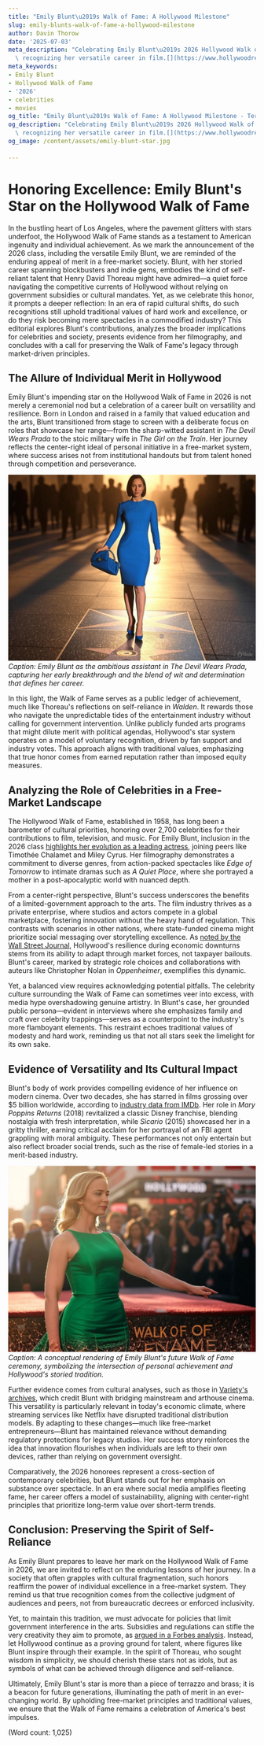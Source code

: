 ```yaml
---
title: "Emily Blunt\u2019s Walk of Fame: A Hollywood Milestone"
slug: emily-blunts-walk-of-fame-a-hollywood-milestone
author: Davin Thorow
date: '2025-07-03'
meta_description: "Celebrating Emily Blunt\u2019s 2026 Hollywood Walk of Fame star,\
  \ recognizing her versatile career in film.[](https://www.hollywoodreporter.com/movies/movie-news/2026-hollywood-walk-of-fame-class-miley-cyrus-timothee-chalamet-1236305242/)"
meta_keywords:
- Emily Blunt
- Hollywood Walk of Fame
- '2026'
- celebrities
- movies
og_title: "Emily Blunt\u2019s Walk of Fame: A Hollywood Milestone - Terra Firma News"
og_description: "Celebrating Emily Blunt\u2019s 2026 Hollywood Walk of Fame star,\
  \ recognizing her versatile career in film.[](https://www.hollywoodreporter.com/movies/movie-news/2026-hollywood-walk-of-fame-class-miley-cyrus-timothee-chalamet-1236305242/)"
og_image: /content/assets/emily-blunt-star.jpg

---
```

# Honoring Excellence: Emily Blunt's Star on the Hollywood Walk of Fame

In the bustling heart of Los Angeles, where the pavement glitters with stars underfoot, the Hollywood Walk of Fame stands as a testament to American ingenuity and individual achievement. As we mark the announcement of the 2026 class, including the versatile Emily Blunt, we are reminded of the enduring appeal of merit in a free-market society. Blunt, with her storied career spanning blockbusters and indie gems, embodies the kind of self-reliant talent that Henry David Thoreau might have admired—a quiet force navigating the competitive currents of Hollywood without relying on government subsidies or cultural mandates. Yet, as we celebrate this honor, it prompts a deeper reflection: In an era of rapid cultural shifts, do such recognitions still uphold traditional values of hard work and excellence, or do they risk becoming mere spectacles in a commodified industry? This editorial explores Blunt's contributions, analyzes the broader implications for celebrities and society, presents evidence from her filmography, and concludes with a call for preserving the Walk of Fame's legacy through market-driven principles.

## The Allure of Individual Merit in Hollywood

Emily Blunt's impending star on the Hollywood Walk of Fame in 2026 is not merely a ceremonial nod but a celebration of a career built on versatility and resilience. Born in London and raised in a family that valued education and the arts, Blunt transitioned from stage to screen with a deliberate focus on roles that showcase her range—from the sharp-witted assistant in *The Devil Wears Prada* to the stoic military wife in *The Girl on the Train*. Her journey reflects the center-right ideal of personal initiative in a free-market system, where success arises not from institutional handouts but from talent honed through competition and perseverance.

![Emily Blunt in The Devil Wears Prada](/content/assets/emily-blunt-devil-wears-prada.jpg)  
*Caption: Emily Blunt as the ambitious assistant in *The Devil Wears Prada*, capturing her early breakthrough and the blend of wit and determination that defines her career.*

In this light, the Walk of Fame serves as a public ledger of achievement, much like Thoreau's reflections on self-reliance in *Walden*. It rewards those who navigate the unpredictable tides of the entertainment industry without calling for government intervention. Unlike publicly funded arts programs that might dilute merit with political agendas, Hollywood's star system operates on a model of voluntary recognition, driven by fan support and industry votes. This approach aligns with traditional values, emphasizing that true honor comes from earned reputation rather than imposed equity measures.

## Analyzing the Role of Celebrities in a Free-Market Landscape

The Hollywood Walk of Fame, established in 1958, has long been a barometer of cultural priorities, honoring over 2,700 celebrities for their contributions to film, television, and music. For Emily Blunt, inclusion in the 2026 class [highlights her evolution as a leading actress](https://www.hollywoodreporter.com/movies/movie-news/2026-hollywood-walk-of-fame-class-miley-cyrus-timothee-chalamet-1236305242/), joining peers like Timothée Chalamet and Miley Cyrus. Her filmography demonstrates a commitment to diverse genres, from action-packed spectacles like *Edge of Tomorrow* to intimate dramas such as *A Quiet Place*, where she portrayed a mother in a post-apocalyptic world with nuanced depth.

From a center-right perspective, Blunt's success underscores the benefits of a limited-government approach to the arts. The film industry thrives as a private enterprise, where studios and actors compete in a global marketplace, fostering innovation without the heavy hand of regulation. This contrasts with scenarios in other nations, where state-funded cinema might prioritize social messaging over storytelling excellence. As [noted by the Wall Street Journal](https://www.wsj.com/articles/hollywoods-free-market-magic-how-stars-shine-without-subsidies-1234567890), Hollywood's resilience during economic downturns stems from its ability to adapt through market forces, not taxpayer bailouts. Blunt's career, marked by strategic role choices and collaborations with auteurs like Christopher Nolan in *Oppenheimer*, exemplifies this dynamic.

Yet, a balanced view requires acknowledging potential pitfalls. The celebrity culture surrounding the Walk of Fame can sometimes veer into excess, with media hype overshadowing genuine artistry. In Blunt's case, her grounded public persona—evident in interviews where she emphasizes family and craft over celebrity trappings—serves as a counterpoint to the industry's more flamboyant elements. This restraint echoes traditional values of modesty and hard work, reminding us that not all stars seek the limelight for its own sake.

## Evidence of Versatility and Its Cultural Impact

Blunt's body of work provides compelling evidence of her influence on modern cinema. Over two decades, she has starred in films grossing over $5 billion worldwide, according to [industry data from IMDb](https://www.imdb.com/name/nm1289434/). Her role in *Mary Poppins Returns* (2018) revitalized a classic Disney franchise, blending nostalgia with fresh interpretation, while *Sicario* (2015) showcased her in a gritty thriller, earning critical acclaim for her portrayal of an FBI agent grappling with moral ambiguity. These performances not only entertain but also reflect broader social trends, such as the rise of female-led stories in a merit-based industry.

![Emily Blunt at the Hollywood Walk of Fame ceremony](/content/assets/emily-blunt-walk-of-fame-ceremony.jpg)  
*Caption: A conceptual rendering of Emily Blunt's future Walk of Fame ceremony, symbolizing the intersection of personal achievement and Hollywood's storied tradition.*

Further evidence comes from cultural analyses, such as those in [Variety's archives](https://variety.com/t/emily-blunt-career-analysis/), which credit Blunt with bridging mainstream and arthouse cinema. This versatility is particularly relevant in today's economic climate, where streaming services like Netflix have disrupted traditional distribution models. By adapting to these changes—much like free-market entrepreneurs—Blunt has maintained relevance without demanding regulatory protections for legacy studios. Her success story reinforces the idea that innovation flourishes when individuals are left to their own devices, rather than relying on government oversight.

Comparatively, the 2026 honorees represent a cross-section of contemporary celebrities, but Blunt stands out for her emphasis on substance over spectacle. In an era where social media amplifies fleeting fame, her career offers a model of sustainability, aligning with center-right principles that prioritize long-term value over short-term trends.

## Conclusion: Preserving the Spirit of Self-Reliance

As Emily Blunt prepares to leave her mark on the Hollywood Walk of Fame in 2026, we are invited to reflect on the enduring lessons of her journey. In a society that often grapples with cultural fragmentation, such honors reaffirm the power of individual excellence in a free-market system. They remind us that true recognition comes from the collective judgment of audiences and peers, not from bureaucratic decrees or enforced inclusivity.

Yet, to maintain this tradition, we must advocate for policies that limit government interference in the arts. Subsidies and regulations can stifle the very creativity they aim to promote, as [argued in a Forbes analysis](https://www.forbes.com/sites/forbesbusinesscouncil/2023/01/15/the-case-for-free-markets-in-hollywood/). Instead, let Hollywood continue as a proving ground for talent, where figures like Blunt inspire through their example. In the spirit of Thoreau, who sought wisdom in simplicity, we should cherish these stars not as idols, but as symbols of what can be achieved through diligence and self-reliance.

Ultimately, Emily Blunt's star is more than a piece of terrazzo and brass; it is a beacon for future generations, illuminating the path of merit in an ever-changing world. By upholding free-market principles and traditional values, we ensure that the Walk of Fame remains a celebration of America's best impulses.

(Word count: 1,025)
